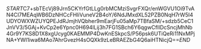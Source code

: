 $START$C7+sbTEcVj89Jrn5CKYrfGtLLg0rbMCMziSvgrFXQr/enWGVU1Oi9TvAN4CI7MEAqWB6DzNHCcFHliVuneV2B4oY/6NdJMxdXL52PZB0NqH7rW5I4UDYOWXWZUYQPEJdRJmjhVQbher9mEarjFu05aMp7TBfaSM/+sdzb5CeC1JnVV3/5GAj+KvCp2e6Ypnc0H694lLij3h7FG1SBch6Y6qgwCflIDcSncjMhNb4Gr9Y7KS8D1X8xgUcyg0KAEMMP4DwKnESkpcS/P56psk6UTiQeRi11NxMPjNA+YWI1iwa6MAo7AhrGvezH4sOQXk9zLeBRAEZbG4Q6aiHTNicjQ==$END$